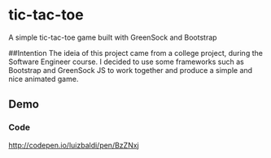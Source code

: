# tic-tac-toe
A simple tic-tac-toe game built with GreenSock and Bootstrap

##Intention
The ideia of this project came from a college project, during the Software Engineer course.
I decided to use some frameworks such as Bootstrap and GreenSock JS to work together and produce a simple and nice animated game.

## Demo
### Code
http://codepen.io/luizbaldi/pen/BzZNxj

